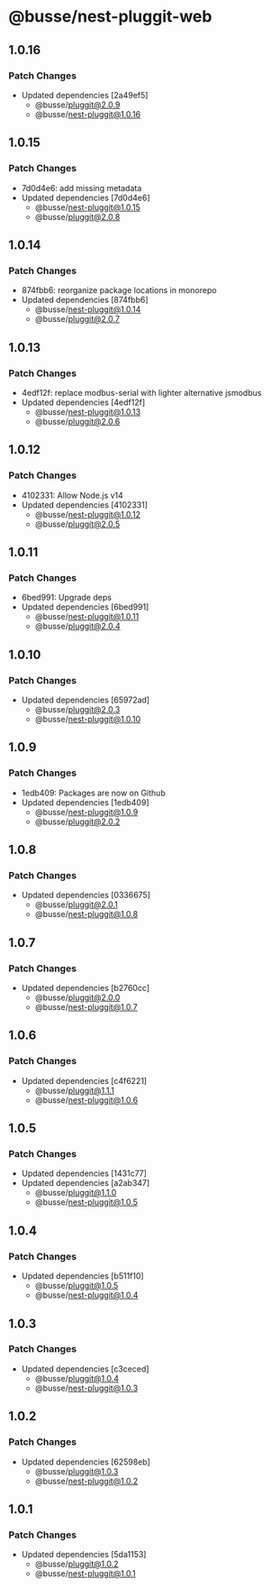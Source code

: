 # @busse/nest-pluggit-web

## 1.0.16

### Patch Changes

- Updated dependencies [2a49ef5]
  - @busse/pluggit@2.0.9
  - @busse/nest-pluggit@1.0.16

## 1.0.15

### Patch Changes

- 7d0d4e6: add missing metadata
- Updated dependencies [7d0d4e6]
  - @busse/nest-pluggit@1.0.15
  - @busse/pluggit@2.0.8

## 1.0.14

### Patch Changes

- 874fbb6: reorganize package locations in monorepo
- Updated dependencies [874fbb6]
  - @busse/nest-pluggit@1.0.14
  - @busse/pluggit@2.0.7

## 1.0.13

### Patch Changes

- 4edf12f: replace modbus-serial with lighter alternative jsmodbus
- Updated dependencies [4edf12f]
  - @busse/nest-pluggit@1.0.13
  - @busse/pluggit@2.0.6

## 1.0.12

### Patch Changes

- 4102331: Allow Node.js v14
- Updated dependencies [4102331]
  - @busse/nest-pluggit@1.0.12
  - @busse/pluggit@2.0.5

## 1.0.11

### Patch Changes

- 6bed991: Upgrade deps
- Updated dependencies [6bed991]
  - @busse/nest-pluggit@1.0.11
  - @busse/pluggit@2.0.4

## 1.0.10

### Patch Changes

- Updated dependencies [65972ad]
  - @busse/pluggit@2.0.3
  - @busse/nest-pluggit@1.0.10

## 1.0.9

### Patch Changes

- 1edb409: Packages are now on Github
- Updated dependencies [1edb409]
  - @busse/nest-pluggit@1.0.9
  - @busse/pluggit@2.0.2

## 1.0.8

### Patch Changes

- Updated dependencies [0336675]
  - @busse/pluggit@2.0.1
  - @busse/nest-pluggit@1.0.8

## 1.0.7

### Patch Changes

- Updated dependencies [b2760cc]
  - @busse/pluggit@2.0.0
  - @busse/nest-pluggit@1.0.7

## 1.0.6

### Patch Changes

- Updated dependencies [c4f6221]
  - @busse/pluggit@1.1.1
  - @busse/nest-pluggit@1.0.6

## 1.0.5

### Patch Changes

- Updated dependencies [1431c77]
- Updated dependencies [a2ab347]
  - @busse/pluggit@1.1.0
  - @busse/nest-pluggit@1.0.5

## 1.0.4

### Patch Changes

- Updated dependencies [b511f10]
  - @busse/pluggit@1.0.5
  - @busse/nest-pluggit@1.0.4

## 1.0.3

### Patch Changes

- Updated dependencies [c3ceced]
  - @busse/pluggit@1.0.4
  - @busse/nest-pluggit@1.0.3

## 1.0.2

### Patch Changes

- Updated dependencies [62598eb]
  - @busse/pluggit@1.0.3
  - @busse/nest-pluggit@1.0.2

## 1.0.1

### Patch Changes

- Updated dependencies [5da1153]
  - @busse/pluggit@1.0.2
  - @busse/nest-pluggit@1.0.1
